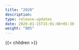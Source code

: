 ```yaml
---
title: "2020"
description:
type: release-updates
date: 2020-01-15T15:01:08+05:30
weight: "805"
---
```

{{< children >}}
